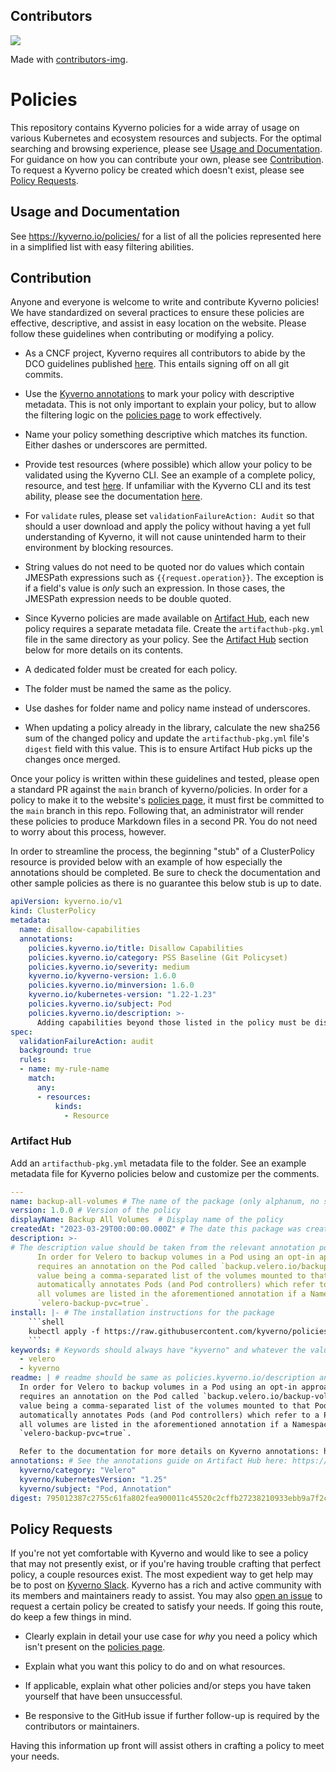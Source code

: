## Contributors
<a href="https://github.com/kyverno/policies/graphs/contributors">
  <img src="https://contrib.rocks/image?repo=kyverno/policies" />
</a>

Made with [contributors-img](https://contrib.rocks).

# Policies

This repository contains Kyverno policies for a wide array of usage on various Kubernetes and ecosystem resources and subjects. For the optimal searching and browsing experience, please see [Usage and Documentation](#usage-and-documentation). For guidance on how you can contribute your own, please see [Contribution](#contribution). To request a Kyverno policy be created which doesn't exist, please see [Policy Requests](#policy-requests).

## Usage and Documentation

See https://kyverno.io/policies/ for a list of all the policies represented here in a simplified list with easy filtering abilities.

## Contribution

Anyone and everyone is welcome to write and contribute Kyverno policies! We have standardized on several practices to ensure these policies are effective, descriptive, and assist in easy location on the website. Please follow these guidelines when contributing or modifying a policy.

* As a CNCF project, Kyverno requires all contributors to abide by the DCO guidelines published [here](https://github.com/cncf/foundation/blob/main/dco-guidelines.md). This entails signing off on all git commits.

* Use the [Kyverno annotations](https://github.com/kyverno/policies/wiki/Kyverno-annotations) to mark your policy with descriptive metadata. This is not only important to explain your policy, but to allow the filtering logic on the [policies page](https://kyverno.io/policies/) to work effectively.

* Name your policy something descriptive which matches its function. Either dashes or underscores are permitted.

* Provide test resources (where possible) which allow your policy to be validated using the Kyverno CLI. See an example of a complete policy, resource, and test [here](https://github.com/kyverno/policies/tree/main/pod-security/baseline/disallow-capabilities). If unfamiliar with the Kyverno CLI and its test ability, please see the documentation [here](https://kyverno.io/docs/testing-policies/).

* For `validate` rules, please set `validationFailureAction: Audit` so that should a user download and apply the policy without having a yet full understanding of Kyverno, it will not cause unintended harm to their environment by blocking resources.

* String values do not need to be quoted nor do values which contain JMESPath expressions such as `{{request.operation}}`. The exception is if a field's value is *only* such an expression. In those cases, the JMESPath expression needs to be double quoted.

* Since Kyverno policies are made available on [Artifact Hub](https://artifacthub.io/), each new policy requires a separate metadata file. Create the `artifacthub-pkg.yml` file in the same directory as your policy. See the [Artifact Hub](#artifact-hub) section below for more details on its contents.

* A dedicated folder must be created for each policy.

* The folder must be named the same as the policy.

* Use dashes for folder name and policy name instead of underscores.

* When updating a policy already in the library, calculate the new sha256 sum of the changed policy and update the `artifacthub-pkg.yml` file's `digest` field with this value. This is to ensure Artifact Hub picks up the changes once merged.

Once your policy is written within these guidelines and tested, please open a standard PR against the `main` branch of kyverno/policies. In order for a policy to make it to the website's [policies page](https://kyverno.io/policies/), it must first be committed to the `main` branch in this repo. Following that, an administrator will render these policies to produce Markdown files in a second PR. You do not need to worry about this process, however.

In order to streamline the process, the beginning "stub" of a ClusterPolicy resource is provided below with an example of how especially the annotations should be completed. Be sure to check the documentation and other sample policies as there is no guarantee this below stub is up to date.

```yaml
apiVersion: kyverno.io/v1
kind: ClusterPolicy
metadata:
  name: disallow-capabilities
  annotations:
    policies.kyverno.io/title: Disallow Capabilities
    policies.kyverno.io/category: PSS Baseline (Git Policyset)
    policies.kyverno.io/severity: medium
    kyverno.io/kyverno-version: 1.6.0
    policies.kyverno.io/minversion: 1.6.0
    kyverno.io/kubernetes-version: "1.22-1.23"
    policies.kyverno.io/subject: Pod
    policies.kyverno.io/description: >-
      Adding capabilities beyond those listed in the policy must be disallowed.
spec:
  validationFailureAction: audit
  background: true
  rules:
  - name: my-rule-name
    match:
      any:
      - resources:
          kinds:
            - Resource
```

### Artifact Hub

Add an `artifacthub-pkg.yml` metadata file to the folder. See an example metadata file for Kyverno policies below and customize per the comments.

```yaml
---
name: backup-all-volumes # The name of the package (only alphanum, no spaces, dashes allowed)
version: 1.0.0 # Version of the policy
displayName: Backup All Volumes  # Display name of the policy
createdAt: "2023-03-29T00:00:00.000Z" # The date this package was created (RFC3339 layout)
description: >-
# The description value should be taken from the relevant annotation policies.kyverno.io/description
      In order for Velero to backup volumes in a Pod using an opt-in approach, it
      requires an annotation on the Pod called `backup.velero.io/backup-volumes` with the
      value being a comma-separated list of the volumes mounted to that Pod. This policy
      automatically annotates Pods (and Pod controllers) which refer to a PVC so that
      all volumes are listed in the aforementioned annotation if a Namespace with the label
      `velero-backup-pvc=true`.
install: |- # The installation instructions for the package
    ```shell
    kubectl apply -f https://raw.githubusercontent.com/kyverno/policies/main/velero/backup-all-volumes/backup-all-volumes.yaml
    ```   
keywords: # Keywords should always have "kyverno" and whatever the value of the policies.kyverno.io/category annotation. 
  - velero
  - kyverno
readme: | # readme should be same as policies.kyverno.io/description annotation plus the last sentence as a static value.
  In order for Velero to backup volumes in a Pod using an opt-in approach, it
  requires an annotation on the Pod called `backup.velero.io/backup-volumes` with the
  value being a comma-separated list of the volumes mounted to that Pod. This policy
  automatically annotates Pods (and Pod controllers) which refer to a PVC so that
  all volumes are listed in the aforementioned annotation if a Namespace with the label
  `velero-backup-pvc=true`.

  Refer to the documentation for more details on Kyverno annotations: https://artifacthub.io/docs/topics/annotations/kyverno/
annotations: # See the annotations guide on Artifact Hub here: https://artifacthub.io/docs/topics/annotations/kyverno/
  kyverno/category: "Velero"
  kyverno/kubernetesVersion: "1.25"
  kyverno/subject: "Pod, Annotation"
digest: 795012387c2755c61fa802fea900011c45520c2cffb27238210933ebb9a7f2c0 # The SHA256 hash String that uniquely identifies this package version
```

## Policy Requests

If you're not yet comfortable with Kyverno and would like to see a policy that may not presently exist, or if you're having trouble crafting that perfect policy, a couple resources exist. The most expedient way to get help may be to post on [Kyverno Slack](https://kyverno.io/community/). Kyverno has a rich and active community with its members and maintainers ready to assist. You may also [open an issue](https://github.com/kyverno/policies/issues) to request a certain policy be created to satisfy your needs. If going this route, do keep a few things in mind.

* Clearly explain in detail your use case for *why* you need a policy which isn't present on the [policies page](https://kyverno.io/policies/).

* Explain what you want this policy to do and on what resources.

* If applicable, explain what other policies and/or steps you have taken yourself that have been unsuccessful.

* Be responsive to the GitHub issue if further follow-up is required by the contributors or maintainers.

Having this information up front will assist others in crafting a policy to meet your needs.
